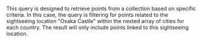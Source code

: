 This query is designed to retrieve points from a collection based on specific criteria. In this case, the query is filtering for points related to the sightseeing location "Osaka Castle" within the nested array of cities for each country. The result will only include points linked to this sightseeing location.